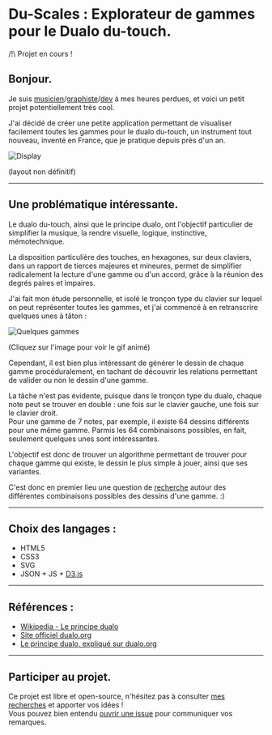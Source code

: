 # Du-Scales : Explorateur de gammes pour le Dualo du-touch.  

/!\ Projet en cours !

## Bonjour.

Je suis [musicien](https://soundcloud.com/dualo-joke)/[graphiste](http://joke-biloumaster.deviantart.com/gallery/)/[dev](https://github.com/RMEx) à mes heures perdues, et voici un petit projet potentiellement très cool.

J'ai décidé de créer une petite application permettant de visualiser facilement toutes les gammes pour le dualo du-touch, un instrument tout nouveau, inventé en France, que je pratique depuis près d'un an.

![Display](http://image.noelshack.com/fichiers/2015/46/1447023948-du-scales2.png)  

(layout non définitif)  

---

## Une problématique intéressante.

Le dualo du-touch, ainsi que le principe dualo, ont l'objectif particulier de simplifier la musique, la rendre visuelle, logique, instinctive, mémotechnique.  
  
La disposition particulière des touches, en hexagones, sur deux claviers, dans un rapport de tierces majeures et mineures, permet de simplifier radicalement la lecture d'une gamme ou d'un accord, grâce à la réunion des degrés paires et impaires.  
  
J'ai fait mon étude personnelle, et isolé le tronçon type du clavier sur lequel on peut représenter toutes les gammes, et j'ai commencé à en retranscrire quelques unes à tâton :  

![Quelques gammes](http://image.noelshack.com/fichiers/2015/46/1447025147-quelques-gammes2.gif)  

(Cliquez sur l'image pour voir le gif animé)  

Cependant, il est bien plus intéressant de générer le dessin de chaque gamme procéduralement, en tachant de découvrir les relations permettant de valider ou non le dessin d'une gamme.  
  
La tâche n'est pas évidente, puisque dans le tronçon type du dualo, chaque note peut se trouver en double : une fois sur le clavier gauche, une fois sur le clavier droit.  
Pour une gamme de 7 notes, par exemple, il existe 64 dessins différents pour une même gamme. Parmis les 64 combinaisons possibles, en fait, seulement quelques unes sont intéressantes.  
  
L'objectif est donc de trouver un algorithme permettant de trouver pour chaque gamme qui existe, le dessin le plus simple à jouer, ainsi que ses variantes.

C'est donc en premier lieu une question de [recherche](https://github.com/Jauke/Du-Scales/tree/master/recherches) autour des différentes combinaisons possibles des dessins d'une gamme. :)

---

## Choix des langages :

* HTML5
* CSS3
* SVG
* JSON + JS + [D3.js](http://d3js.org/)

---

## Références :

* [Wikipedia - Le principe dualo](https://fr.wikipedia.org/wiki/Principe_dualo)
* [Site officiel dualo.org](http://dualo.org/)
* [Le principe dualo, expliqué sur dualo.org](http://dualo.org/le-principe-dualo/)

---

## Participer au projet.

Ce projet est libre et open-source, n'hésitez pas à consulter [mes recherches](https://github.com/Jauke/Du-Scales/tree/master/recherches) et apporter vos idées !  
Vous pouvez bien entendu [ouvrir une issue](https://github.com/Jauke/Du-Scales/issues) pour communiquer vos remarques.
